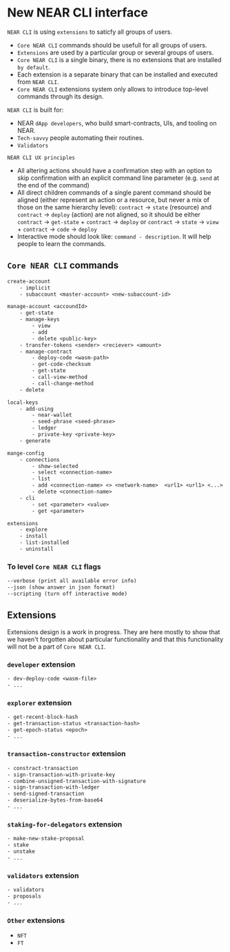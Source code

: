 # New NEAR CLI interface

`NEAR CLI` is using `extensions` to saticfy all groups of users.
- `Core NEAR CLI` commands should be usefull for all groups of users.
- `Extensions` are used by a particular group or several groups of users.
- `Core NEAR CLI` is a single binary, there is no extensions that are installed `by default`.
- Each extension is a separate binary that can be installed and executed from `NEAR CLI`.
- `Core NEAR CLI` extensions system only allows to introduce top-level commands through its design.

`NEAR CLI` is built for:
- NEAR `dApp developers`, who build smart-contracts, UIs, and tooling on NEAR.
- `Tech-savvy` people automating their routines.
- `Validators`

`NEAR CLI UX principles`
- All altering actions should have a confirmation step with an option to skip confirmation with an explicit command line parameter (e.g. `send` at the end of the command)
- All direct children commands of a single parent command should be aligned (either represent an action or a resource, but never a mix of those on the same hierarchy level): `contract` -> `state` (resource) and `contract` -> `deploy` (action) are not aligned, so it should be either `contract` -> `get-state` + `contract` -> `deploy` or `contract` -> `state` -> `view` + `contract` -> `code` -> `deploy`
- Interactive mode should look like: `command - description`. It will help people to learn the commands.

## `Core NEAR CLI` commands
```txt
create-account
    - implicit
    - subaccount <master-account> <new-subaccount-id>

manage-account <accoundId>
    - get-state
    - manage-keys
        - view
        - add
        - delete <public-key>
    - transfer-tokens <sender> <reciever> <amount>
    - manage-contract
        - deploy-code <wasm-path>
        - get-code-checksum
        - get-state
        - call-view-method
        - call-change-method
    - delete

local-keys
    - add-using
        - near-wallet
        - seed-phrase <seed-phrase>
        - ledger
        - private-key <private-key>
    - generate

mange-config
    - connections
        - show-selected
        - select <connection-name>
        - list
        - add <connection-name> <> <network-name>  <url1> <url1> <...>
        - delete <connection-name>
    - cli
        - set <parameter> <value>
        - get <parameter>

extensions
    - explore
    - install
    - list-installed
    - uninstall
```

### To level `Core NEAR CLI` flags
```txt
--verbose (print all available error info)
--json (show answer in json format)
--scripting (turn off interactive mode)
```

## Extensions
Extensions design is a work in progress. They are here mostly to show that we haven't forgotten about particular functionality and that this functionality will not be a part of `Core NEAR CLI`.

### `developer` extension
```txt
- dev-deploy-code <wasm-file>
- ...
```

### `explorer` extension
```txt
- get-recent-block-hash
- get-transaction-status <transaction-hash>
- get-epoch-status <epoch>
- ...
```

### `transaction-constructor` extension
```txt
- constract-transaction
- sign-transaction-with-private-key
- combine-unsigned-transaction-with-signature
- sign-transaction-with-ledger
- send-signed-transaction
- deserialize-bytes-from-base64
- ...
```

### `staking-for-delegators` extension
```txt
- make-new-stake-proposal
- stake
- unstake
- ...
```

### `validators` extension
```txt
- validators
- proposals
- ...
```

### `Other` extensions
- `NFT`
- `FT`